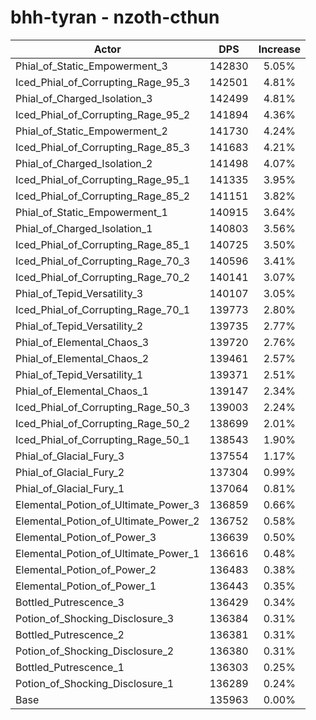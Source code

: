 # bhh-tyran - nzoth-cthun
| Actor | DPS | Increase |
|---|:---:|:---:|
|Phial_of_Static_Empowerment_3|142830|5.05%|
|Iced_Phial_of_Corrupting_Rage_95_3|142501|4.81%|
|Phial_of_Charged_Isolation_3|142499|4.81%|
|Iced_Phial_of_Corrupting_Rage_95_2|141894|4.36%|
|Phial_of_Static_Empowerment_2|141730|4.24%|
|Iced_Phial_of_Corrupting_Rage_85_3|141683|4.21%|
|Phial_of_Charged_Isolation_2|141498|4.07%|
|Iced_Phial_of_Corrupting_Rage_95_1|141335|3.95%|
|Iced_Phial_of_Corrupting_Rage_85_2|141151|3.82%|
|Phial_of_Static_Empowerment_1|140915|3.64%|
|Phial_of_Charged_Isolation_1|140803|3.56%|
|Iced_Phial_of_Corrupting_Rage_85_1|140725|3.50%|
|Iced_Phial_of_Corrupting_Rage_70_3|140596|3.41%|
|Iced_Phial_of_Corrupting_Rage_70_2|140141|3.07%|
|Phial_of_Tepid_Versatility_3|140107|3.05%|
|Iced_Phial_of_Corrupting_Rage_70_1|139773|2.80%|
|Phial_of_Tepid_Versatility_2|139735|2.77%|
|Phial_of_Elemental_Chaos_3|139720|2.76%|
|Phial_of_Elemental_Chaos_2|139461|2.57%|
|Phial_of_Tepid_Versatility_1|139371|2.51%|
|Phial_of_Elemental_Chaos_1|139147|2.34%|
|Iced_Phial_of_Corrupting_Rage_50_3|139003|2.24%|
|Iced_Phial_of_Corrupting_Rage_50_2|138699|2.01%|
|Iced_Phial_of_Corrupting_Rage_50_1|138543|1.90%|
|Phial_of_Glacial_Fury_3|137554|1.17%|
|Phial_of_Glacial_Fury_2|137304|0.99%|
|Phial_of_Glacial_Fury_1|137064|0.81%|
|Elemental_Potion_of_Ultimate_Power_3|136859|0.66%|
|Elemental_Potion_of_Ultimate_Power_2|136752|0.58%|
|Elemental_Potion_of_Power_3|136639|0.50%|
|Elemental_Potion_of_Ultimate_Power_1|136616|0.48%|
|Elemental_Potion_of_Power_2|136483|0.38%|
|Elemental_Potion_of_Power_1|136443|0.35%|
|Bottled_Putrescence_3|136429|0.34%|
|Potion_of_Shocking_Disclosure_3|136384|0.31%|
|Bottled_Putrescence_2|136381|0.31%|
|Potion_of_Shocking_Disclosure_2|136380|0.31%|
|Bottled_Putrescence_1|136303|0.25%|
|Potion_of_Shocking_Disclosure_1|136289|0.24%|
|Base|135963|0.00%|

